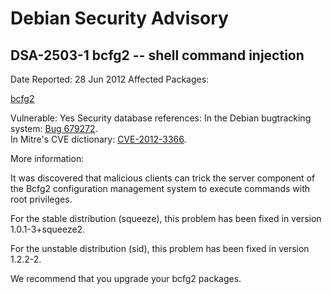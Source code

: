 
Debian Security Advisory
========================


DSA-2503-1 bcfg2 -- shell command injection
-------------------------------------------



Date Reported:
28 Jun 2012
Affected Packages:

[bcfg2](https://packages.debian.org/src:bcfg2)

Vulnerable:
Yes
Security database references:
In the Debian bugtracking system: [Bug 679272](https://bugs.debian.org/cgi-bin/bugreport.cgi?bug=679272).  
In Mitre's CVE dictionary: [CVE-2012-3366](https://security-tracker.debian.org/tracker/CVE-2012-3366).  

More information:

It was discovered that malicious clients can trick the server
component of the Bcfg2 configuration management system to execute
commands with root privileges.


For the stable distribution (squeeze), this problem has been fixed in
version 1.0.1-3+squeeze2.


For the unstable distribution (sid), this problem has been fixed in
version 1.2.2-2.


We recommend that you upgrade your bcfg2 packages.





